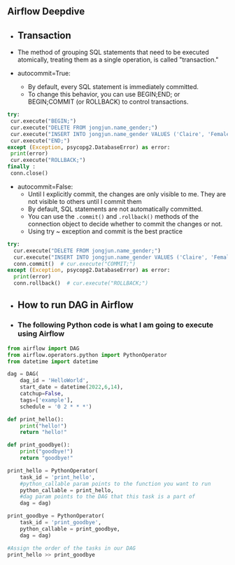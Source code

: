 ## Airflow Deepdive

* ## Transaction
* The method of grouping SQL statements that need to be executed atomically, treating them as a single operation, is called "transaction."

* autocommit=True:
  * By default, every SQL statement is immediately committed.
  * To change this behavior, you can use BEGIN;END; or BEGIN;COMMIT (or ROLLBACK) to control transactions.
 ```Python
try:
  cur.execute("BEGIN;")
  cur.execute("DELETE FROM jongjun.name_gender;") 
  cur.execute("INSERT INTO jongjun.name_gender VALUES ('Claire', 'Female');")
  cur.execute("END;")
except (Exception, psycopg2.DatabaseError) as error:
  print(error)
  cur.execute("ROLLBACK;")
finally :
  conn.close()
```   

* autocommit=False:
  * Until I explicitly commit, the changes are only visible to me. They are not visible to others until I commit them
  * By default, SQL statements are not automatically committed.
  * You can use the `.commit()` and `.rollback()` methods of the connection object to decide whether to commit the changes or not.
  * Using try ~ exception and commit is the best practice
```Python
try:
  cur.execute("DELETE FROM jongjun.name_gender;") 
  cur.execute("INSERT INTO jongjun.name_gender VALUES ('Claire', 'Female');")
  conn.commit()  # cur.execute("COMMIT;")
except (Exception, psycopg2.DatabaseError) as error:
  print(error)
  conn.rollback()  # cur.execute("ROLLBACK;")
```

* ## How to run DAG in Airflow
* ### The following Python code is what I am going to execute using Airflow
```Python
from airflow import DAG
from airflow.operators.python import PythonOperator
from datetime import datetime

dag = DAG(
    dag_id = 'HelloWorld',
    start_date = datetime(2022,6,14),
    catchup=False,
    tags=['example'],
    schedule = '0 2 * * *')

def print_hello():
    print("hello!")
    return "hello!"

def print_goodbye():
    print("goodbye!")
    return "goodbye!"

print_hello = PythonOperator(
    task_id = 'print_hello',
    #python_callable param points to the function you want to run 
    python_callable = print_hello,
    #dag param points to the DAG that this task is a part of
    dag = dag)

print_goodbye = PythonOperator(
    task_id = 'print_goodbye',
    python_callable = print_goodbye,
    dag = dag)

#Assign the order of the tasks in our DAG
print_hello >> print_goodbye
```

